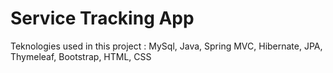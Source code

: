 # Service Tracking App
 Teknologies used in this project :  MySql, Java, Spring MVC, Hibernate, JPA, Thymeleaf, Bootstrap, HTML, CSS
